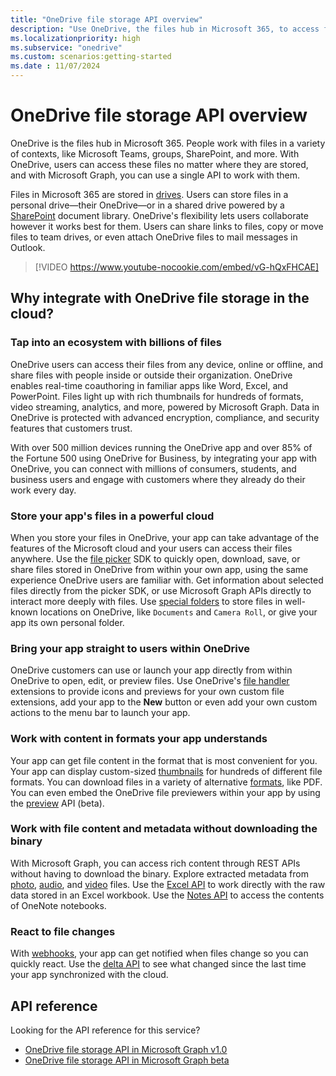 ```yaml
---
title: "OneDrive file storage API overview"
description: "Use OneDrive, the files hub in Microsoft 365, to access files no matter where they are stored. Use Microsoft Graph to use a single API to work with these files. "
ms.localizationpriority: high
ms.subservice: "onedrive"
ms.custom: scenarios:getting-started
ms.date : 11/07/2024
---
```


# OneDrive file storage API overview

OneDrive is the files hub in Microsoft 365. People work with files in a variety of contexts, like Microsoft Teams, groups, SharePoint, and more. With OneDrive, users can access these files no matter where they are stored, and with Microsoft Graph, you can use a single API to work with them.

Files in Microsoft 365 are stored in [drives][Drive API]. Users can store files in a personal drive&mdash;their OneDrive&mdash;or in a shared drive powered by a [SharePoint][] document library. OneDrive's flexibility lets users collaborate however it works best for them.
Users can share links to files, copy or move files to team drives, or even attach OneDrive files to mail messages in Outlook.

> [!VIDEO https://www.youtube-nocookie.com/embed/vG-hQxFHCAE]

## Why integrate with OneDrive file storage in the cloud?

### Tap into an ecosystem with billions of files

OneDrive users can access their files from any device, online or offline, and share files with people inside or outside their organization.
OneDrive enables real-time coauthoring in familiar apps like Word, Excel, and PowerPoint.
Files light up with rich thumbnails for hundreds of formats, video streaming, analytics, and more, powered by Microsoft Graph.
Data in OneDrive is protected with advanced encryption, compliance, and security features that customers trust.

With over 500 million devices running the OneDrive app and over 85% of the Fortune 500 using OneDrive for Business, by integrating your app with OneDrive, you can connect with millions of consumers, students, and business users and engage with customers where they already do their work every day.

### Store your app's files in a powerful cloud

When you store your files in OneDrive, your app can take advantage of the features of the Microsoft cloud and your users can access their files anywhere.
Use the [file picker][] SDK to quickly open, download, save, or share files stored in OneDrive from within your own app, using the same experience OneDrive users are familiar with.
Get information about selected files directly from the picker SDK, or use Microsoft Graph APIs directly to interact more deeply with files.
Use [special folders][] to store files in well-known locations on OneDrive, like `Documents` and `Camera Roll`, or give your app its own personal folder.

### Bring your app straight to users within OneDrive

OneDrive customers can use or launch your app directly from within OneDrive to open, edit, or preview files.
Use OneDrive's [file handler][] extensions to provide icons and previews for your own custom file extensions, add your app to the **New** button or even add your own custom actions to the menu bar to launch your app.

### Work with content in formats your app understands

Your app can get file content in the format that is most convenient for you.
Your app can display custom-sized [thumbnails][] for hundreds of different file formats.
You can download files in a variety of alternative [formats][], like PDF.
You can even embed the OneDrive file previewers within your app by using the [preview][] API (beta).

### Work with file content and metadata without downloading the binary

With Microsoft Graph, you can access rich content through REST APIs without having to download the binary.
Explore extracted metadata from [photo][], [audio][], and [video][] files.
Use the [Excel API][] to work directly with the raw data stored in an Excel workbook.
Use the [Notes API][] to access the contents of OneNote notebooks.

### React to file changes

With [webhooks][], your app can get notified when files change so you can quickly react.
Use the [delta API][] to see what changed since the last time your app synchronized with the cloud.

## API reference
Looking for the API reference for this service?

- [OneDrive file storage API in Microsoft Graph v1.0](/graph/api/resources/onedrive)
- [OneDrive file storage API in Microsoft Graph beta](/graph/api/resources/onedrive)


[SharePoint]: sharepoint-concept-overview.md
[file picker]: https://dev.onedrive.com/sdk/js-v72/js-picker-overview.htm
[file handler]: /onedrive/developer/file-handlers
[special folders]: /graph/api/drive-get-specialfolder
[Notes API]: integrate-with-onenote.md
[Excel API]: /graph/api/resources/excel
[REST API]: /graph/api/resources/onedrive
[delta API]: /graph/api/driveitem-delta
[video]: /graph/api/resources/video
[photo]: /graph/api/resources/photo
[audio]: /graph/api/resources/audio
[formats]: /graph/api/driveitem-get-content-format
[thumbnails]: /graph/api/driveitem-list-thumbnails
[preview]: /graph/api/driveitem-preview
[webhooks]: /graph/api/resources/webhooks
[Drive API]: /graph/api/resources/onedrive
